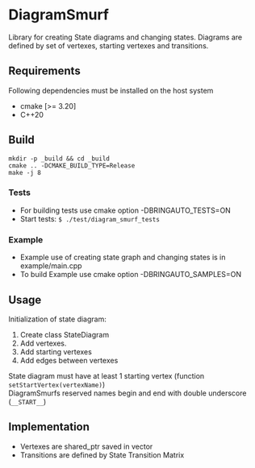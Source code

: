 # DiagramSmurf
Library for creating State diagrams and changing states.
Diagrams are defined by set of vertexes, starting vertexes and transitions.

## Requirements

Following dependencies must be installed on the host system

- cmake [>= 3.20]
- C++20

## Build

```
mkdir -p _build && cd _build
cmake .. -DCMAKE_BUILD_TYPE=Release
make -j 8
```

### Tests
- For building tests use cmake option -DBRINGAUTO_TESTS=ON 
- Start tests: `$ ./test/diagram_smurf_tests`

### Example
- Example use of creating state graph and changing states is in example/main.cpp
- To build Example use cmake option -DBRINGAUTO_SAMPLES=ON

## Usage
Initialization of state diagram:
1. Create class StateDiagram
2. Add vertexes.
3. Add starting vertexes
4. Add edges between vertexes

State diagram must have at least 1 starting vertex (function `setStartVertex(vertexName)`)  
DiagramSmurfs reserved names begin and end with double underscore (`__START__`) 
## Implementation
- Vertexes are shared_ptr saved in vector
- Transitions are defined by State Transition Matrix
